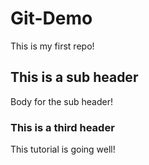 # Git-Demo

This is my first repo!

## This is a sub header
Body for the sub header!

### This is a third header
This tutorial is going well!
